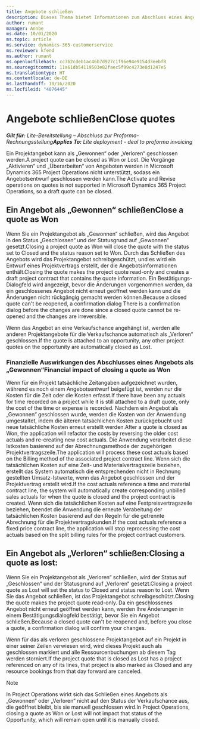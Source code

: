 ```yaml
---
title: Angebote schließen
description: Dieses Thema bietet Informationen zum Abschluss eines Angebots in Project Operations.
author: rumant
manager: Annbe
ms.date: 10/01/2020
ms.topic: article
ms.service: dynamics-365-customerservice
ms.reviewer: kfend
ms.author: rumant
ms.openlocfilehash: cc3b2cdeb1ac46b7d927c1f96e94e9154d3eebf8
ms.sourcegitcommit: 11a61db54119503e82faec5f99c4273e8d1247e5
ms.translationtype: HT
ms.contentlocale: de-DE
ms.lasthandoff: 10/16/2020
ms.locfileid: "4076445"
---
```

# <a name="close-quotes"></a><span data-ttu-id="964bc-103">Angebote schließen</span><span class="sxs-lookup"><span data-stu-id="964bc-103">Close quotes</span></span> 

<span data-ttu-id="964bc-104">_**Gilt für:** Lite-Bereitstellung – Abschluss zur Proforma-Rechnungsstellung_</span><span class="sxs-lookup"><span data-stu-id="964bc-104">_**Applies To:** Lite deployment - deal to proforma invoicing_</span></span>

<span data-ttu-id="964bc-105">Ein Projektangebot kann als „Gewonnen“ oder „Verloren“ geschlossen werden.</span><span class="sxs-lookup"><span data-stu-id="964bc-105">A project quote can be closed as Won or Lost.</span></span> <span data-ttu-id="964bc-106">Die Vorgänge „Aktivieren“ und „Überarbeiten“ von Angeboten werden in Microsoft Dynamics 365 Project Operations nicht unterstützt, sodass ein Angebotsentwurf geschlossen werden kann.</span><span class="sxs-lookup"><span data-stu-id="964bc-106">The Activate and Revise operations on quotes is not supported in Microsoft Dynamics 365 Project Operations, so a draft quote can be closed.</span></span>

## <a name="close-a-quote-as-won"></a><span data-ttu-id="964bc-107">Ein Angebot als „Gewonnen“ schließen</span><span class="sxs-lookup"><span data-stu-id="964bc-107">Close a quote as Won</span></span>

<span data-ttu-id="964bc-108">Wenn Sie ein Projektangebot als „Gewonnen“ schließen, wird das Angebot in den Status „Geschlossen“ und der Statusgrund auf „Gewonnen“ gesetzt.</span><span class="sxs-lookup"><span data-stu-id="964bc-108">Closing a project quote as Won will close the quote with the status set to Closed and the status reason set to Won.</span></span> <span data-ttu-id="964bc-109">Durch das Schließen des Angebots wird das Projektangebot schreibgeschützt, und es wird ein Entwurf eines Projektvertrags erstellt, der die Angebotsinformationen enthält.</span><span class="sxs-lookup"><span data-stu-id="964bc-109">Closing the quote makes the project quote read-only and creates a draft project contract that contains the quote information.</span></span> <span data-ttu-id="964bc-110">Ein Bestätigungs-Dialogfeld wird angezeigt, bevor die Änderungen vorgenommen werden, da ein geschlossenes Angebot nicht erneut geöffnet werden kann und die Änderungen nicht rückgängig gemacht werden können.</span><span class="sxs-lookup"><span data-stu-id="964bc-110">Because a closed quote can't be reopened, a confirmation dialog There is a confirmation dialog before the changes are done since a closed quote cannot be re-opened and the changes are irreversible.</span></span>

<span data-ttu-id="964bc-111">Wenn das Angebot an eine Verkaufschance angehängt ist, werden alle anderen Projektangebote für die Verkaufschance automatisch als „Verloren“ geschlossen.</span><span class="sxs-lookup"><span data-stu-id="964bc-111">If the quote is attached to an opportunity, any other project quotes on the opportunity are automatically closed as Lost.</span></span>

### <a name="financial-impact-of-closing-a-quote-as-won"></a><span data-ttu-id="964bc-112">Finanzielle Auswirkungen des Abschlusses eines Angebots als „Gewonnen“</span><span class="sxs-lookup"><span data-stu-id="964bc-112">Financial impact of closing a quote as Won</span></span>

<span data-ttu-id="964bc-113">Wenn für ein Projekt tatsächliche Zeitangaben aufgezeichnet wurden, während es noch einem Angebotsentwurf beigefügt ist, werden nur die Kosten für die Zeit oder die Kosten erfasst.</span><span class="sxs-lookup"><span data-stu-id="964bc-113">If there have been any actuals for time recorded on a project while it is still attached to a draft quote, only the cost of the time or expense is recorded.</span></span> <span data-ttu-id="964bc-114">Nachdem ein Angebot als „Gewonnen“ geschlossen wurde, werden die Kosten von der Anwendung umgestaltet, indem die älteren tatsächlichen Kosten zurückgebucht und neue tatsächliche Kosten erneut erstellt werden.</span><span class="sxs-lookup"><span data-stu-id="964bc-114">After a quote is closed as Won, the application will refactor the costs by reversing the older cost actuals and re-creating new cost actuals.</span></span> <span data-ttu-id="964bc-115">Die Anwendung verarbeitet diese Istkosten basierend auf der Abrechnungsmethode der zugehörigen Projektvertragszeile.</span><span class="sxs-lookup"><span data-stu-id="964bc-115">The application will process these cost actuals based on the Billing method of the associated project contract line.</span></span> <span data-ttu-id="964bc-116">Wenn sich die tatsächlichen Kosten auf eine Zeit- und Materialvertragszeile beziehen, erstellt das System automatisch die entsprechenden nicht in Rechnung gestellten Umsatz-Istwerte, wenn das Angebot geschlossen und der Projektvertrag erstellt wird.</span><span class="sxs-lookup"><span data-stu-id="964bc-116">If the cost actuals reference a time and material contract line, the system will automatically create corresponding unbilled sales actuals for when the quote is closed and the project contract is created.</span></span> <span data-ttu-id="964bc-117">Wenn sich die tatsächlichen Kosten auf eine Festpreisvertragszeile beziehen, beendet die Anwendung die erneute Verabeitung der tatsächlichen Kosten basierend auf den Regeln für die getrennte Abrechnung für die Projektvertragskunden.</span><span class="sxs-lookup"><span data-stu-id="964bc-117">If the cost actuals reference a fixed price contract line, the application will stop reprocessing the cost actuals based on the split billing rules for the project contract customers.</span></span>

## <a name="closing-a-quote-as-lost"></a><span data-ttu-id="964bc-118">Ein Angebot als „Verloren“ schließen:</span><span class="sxs-lookup"><span data-stu-id="964bc-118">Closing a quote as lost:</span></span>

<span data-ttu-id="964bc-119">Wenn Sie ein Projektangebot als „Verloren“ schließen, wird der Status auf „Geschlossen“ und der Statusgrund auf „Verloren“ gesetzt.</span><span class="sxs-lookup"><span data-stu-id="964bc-119">Closing a project quote as Lost will set the status to Closed and status reason to Lost.</span></span> <span data-ttu-id="964bc-120">Wenn Sie das Angebot schließen, ist das Projektangebot schreibgeschützt.</span><span class="sxs-lookup"><span data-stu-id="964bc-120">Closing the quote makes the project quote read-only.</span></span> <span data-ttu-id="964bc-121">Da ein geschlossenes Angebot nicht erneut geöffnet werden kann, werden Ihre Änderungen in einem Bestätigungsdialogfeld bestätigt, bevor Sie ein Angebot schließen.</span><span class="sxs-lookup"><span data-stu-id="964bc-121">Because a closed quote can't be reopened and, before you close a quote, a confirmation dialog will confirm your changes.</span></span>

<span data-ttu-id="964bc-122">Wenn für das als verloren geschlossene Projektangebot auf ein Projekt in einer seiner Zeilen verwiesen wird, wird dieses Projekt auch als geschlossen markiert und alle Ressourcenbuchungen ab diesem Tag werden storniert.</span><span class="sxs-lookup"><span data-stu-id="964bc-122">If the project quote that is closed as Lost has a project referenced on any of its lines, that project is also marked as Closed and any resource bookings from that day forward are canceled.</span></span>

> [!NOTE]
> <span data-ttu-id="964bc-123">In Project Operations wirkt sich das Schließen eines Angebots als „Gewonnen“ oder „Verloren“ nicht auf den Status der Verkaufschance aus, die geöffnet bleibt, bis sie manuell geschlossen wird.</span><span class="sxs-lookup"><span data-stu-id="964bc-123">In Project Operations, closing a quote as Won or Lost will not impact that status of the Opportunity, which will remain open until it is manually closed.</span></span>
